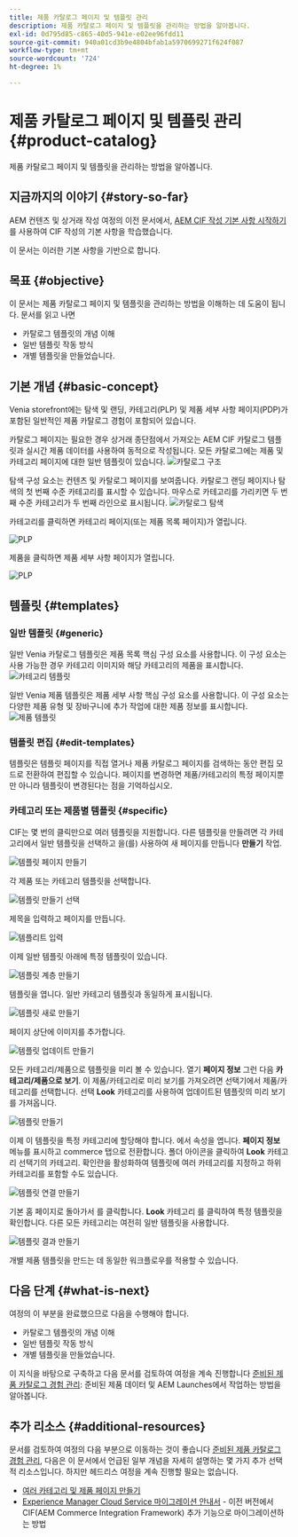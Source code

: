 ```yaml
---
title: 제품 카탈로그 페이지 및 템플릿 관리
description: 제품 카탈로그 페이지 및 템플릿을 관리하는 방법을 알아봅니다.
exl-id: 0d795d85-c865-40d5-941e-e02ee96fdd11
source-git-commit: 940a01cd3b9e4804bfab1a5970699271f624f087
workflow-type: tm+mt
source-wordcount: '724'
ht-degree: 1%

---
```


# 제품 카탈로그 페이지 및 템플릿 관리 {#product-catalog}

제품 카탈로그 페이지 및 템플릿을 관리하는 방법을 알아봅니다.

## 지금까지의 이야기 {#story-so-far}

AEM 컨텐츠 및 상거래 작성 여정의 이전 문서에서, [AEM CIF 작성 기본 사항 시작하기](getting-started.md)를 사용하여 CIF 작성의 기본 사항을 학습했습니다.

이 문서는 이러한 기본 사항을 기반으로 합니다.

## 목표 {#objective}

이 문서는 제품 카탈로그 페이지 및 템플릿을 관리하는 방법을 이해하는 데 도움이 됩니다. 문서를 읽고 나면

* 카탈로그 템플릿의 개념 이해
* 일반 템플릿 작동 방식
* 개별 템플릿을 만들었습니다.

## 기본 개념 {#basic-concept}

Venia storefront에는 탐색 및 랜딩, 카테고리(PLP) 및 제품 세부 사항 페이지(PDP)가 포함된 일반적인 제품 카탈로그 경험이 포함되어 있습니다.

카탈로그 페이지는 필요한 경우 상거래 종단점에서 가져오는 AEM CIF 카탈로그 템플릿과 실시간 제품 데이터를 사용하여 동적으로 작성됩니다. 모든 카탈로그에는 제품 및 카테고리 페이지에 대한 일반 템플릿이 있습니다.
![카탈로그 구조](assets/catalog-structure.png)

탐색 구성 요소는 컨텐츠 및 카탈로그 페이지를 보여줍니다. 카탈로그 랜딩 페이지나 탐색의 첫 번째 수준 카테고리를 표시할 수 있습니다. 마우스로 카테고리를 가리키면 두 번째 수준 카테고리가 두 번째 라인으로 표시됩니다.
![카탈로그 탐색](assets/catalog-navigation.png)

카테고리를 클릭하면 카테고리 페이지(또는 제품 목록 페이지)가 열립니다.

![PLP](assets/catalog-plp.png)

제품을 클릭하면 제품 세부 사항 페이지가 열립니다.

![PLP](assets/catalog-pdp.png)

## 템플릿 {#templates}

### 일반 템플릿 {#generic}

일반 Venia 카탈로그 템플릿은 제품 목록 핵심 구성 요소를 사용합니다. 이 구성 요소는 사용 가능한 경우 카테고리 이미지와 해당 카테고리의 제품을 표시합니다.
![카테고리 템플릿](assets/category-template.png)

일반 Venia 제품 템플릿은 제품 세부 사항 핵심 구성 요소를 사용합니다. 이 구성 요소는 다양한 제품 유형 및 장바구니에 추가 작업에 대한 제품 정보를 표시합니다.
![제품 템플릿](assets/product-template.png)

### 템플릿 편집 {#edit-templates}

템플릿은 템플릿 페이지를 직접 열거나 제품 카탈로그 페이지를 검색하는 동안 편집 모드로 전환하여 편집할 수 있습니다. 페이지를 변경하면 제품/카테고리의 특정 페이지뿐만 아니라 템플릿이 변경된다는 점을 기억하십시오.

### 카테고리 또는 제품별 템플릿 {#specific}

CIF는 몇 번의 클릭만으로 여러 템플릿을 지원합니다. 다른 템플릿을 만들려면 각 카테고리에서 일반 템플릿을 선택하고 을(를) 사용하여 새 페이지를 만듭니다 **만들기** 작업.

![템플릿 페이지 만들기](assets/create-template-page.png)

각 제품 또는 카테고리 템플릿을 선택합니다.

![템플릿 만들기 선택](assets/create-template-select.png)

제목을 입력하고 페이지를 만듭니다.

![템플리트 입력](assets/create-template-enter.png)

이제 일반 템플릿 아래에 특정 템플릿이 있습니다.

![템플릿 계층 만들기](assets/create-template-hierachry.png)

템플릿을 엽니다. 일반 카테고리 템플릿과 동일하게 표시됩니다.

![템플릿 새로 만들기](assets/create-template-new.png)

페이지 상단에 이미지를 추가합니다.

![템플릿 업데이트 만들기](assets/create-template-update.png)

모든 카테고리/제품으로 템플릿을 미리 볼 수 있습니다. 열기 **페이지 정보** 그런 다음 **카테고리/제품으로 보기**. 이 제품/카테고리로 미리 보기를 가져오려면 선택기에서 제품/카테고리를 선택합니다. 선택 **Look** 카테고리를 사용하여 업데이트된 템플릿의 미리 보기를 가져옵니다.

![템플릿 만들기 ](assets/create-template-picker.png)

이제 이 템플릿을 특정 카테고리에 할당해야 합니다. 에서 속성을 엽니다. **페이지 정보** 메뉴를 표시하고 commerce 탭으로 전환합니다. 폴더 아이콘을 클릭하여 **Look** 카테고리 선택기의 카테고리. 확인란을 활성화하여 템플릿에 여러 카테고리를 지정하고 하위 카테고리를 포함할 수도 있습니다.

![템플릿 연결 만들기](assets/create-template-associate.png)

기본 홈 페이지로 돌아가서 를 클릭합니다. **Look** 카테고리 를 클릭하여 특정 템플릿을 확인합니다. 다른 모든 카테고리는 여전히 일반 템플릿을 사용합니다.

![템플릿 결과 만들기](assets/create-template-result.png)

개별 제품 템플릿을 만드는 데 동일한 워크플로우를 적용할 수 있습니다.

## 다음 단계 {#what-is-next}

여정의 이 부분을 완료했으므로 다음을 수행해야 합니다.

* 카탈로그 템플릿의 개념 이해
* 일반 템플릿 작동 방식
* 개별 템플릿을 만들었습니다.

이 지식을 바탕으로 구축하고 다음 문서를 검토하여 여정을 계속 진행합니다 [준비된 제품 카탈로그 경험 관리](staged-catalog.md): 준비된 제품 데이터 및 AEM Launches에서 작업하는 방법을 알아봅니다.

## 추가 리소스 {#additional-resources}

문서를 검토하여 여정의 다음 부분으로 이동하는 것이 좋습니다 [준비된 제품 카탈로그 경험 관리](staged-catalog.md), 다음은 이 문서에서 언급된 일부 개념을 자세히 설명하는 몇 가지 추가 선택적 리소스입니다. 하지만 헤드리스 여정을 계속 진행할 필요는 없습니다.

* [여러 카테고리 및 제품 페이지 만들기](/help/commerce-cloud/authoring/multi-template-usage.md)
* [Experience Manager Cloud Service 마이그레이션 안내서](/help/commerce-cloud/migration.md) - 이전 버전에서 CIF(AEM Commerce Integration Framework) 추가 기능으로 마이그레이션하는 방법
